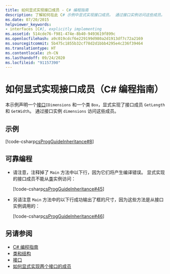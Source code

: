 ```yaml
---
title: 如何显式实现接口成员 - C# 编程指南
description: 了解如何在此 C# 示例中显式实现接口成员。 通过接口实例访问这些成员。
ms.date: 07/20/2015
helpviewer_keywords:
- interfaces [C#], explicitly implementing
ms.assetid: 514cde76-f981-474e-8b40-9493619f899c
ms.openlocfilehash: a9c019cdcf6e229199d980a2d1913df7c72a2169
ms.sourcegitcommit: 5b475c1855b32cf78d2d1bbb4295e4c236f39464
ms.translationtype: HT
ms.contentlocale: zh-CN
ms.lasthandoff: 09/24/2020
ms.locfileid: "91157390"
---
```

# <a name="how-to-explicitly-implement-interface-members-c-programming-guide"></a>如何显式实现接口成员（C# 编程指南）

本示例声明一个[接口](../../language-reference/keywords/interface.md)`IDimensions` 和一个类 `Box`，显式实现了接口成员 `GetLength` 和 `GetWidth`。 通过接口实例 `dimensions` 访问这些成员。  
  
## <a name="example"></a>示例  

 [!code-csharp[csProgGuideInheritance#8](~/samples/snippets/csharp/VS_Snippets_VBCSharp/csProgGuideInheritance/CS/Inheritance.cs#8)]  
  
## <a name="robust-programming"></a>可靠编程  
  
- 请注意，注释掉了 `Main` 方法中以下行，因为它们将产生编译错误。 显式实现的接口成员不能从[类](../../language-reference/keywords/class.md)实例访问：  
  
     [!code-csharp[csProgGuideInheritance#45](~/samples/snippets/csharp/VS_Snippets_VBCSharp/csProgGuideInheritance/CS/Inheritance.cs#45)]  
  
- 另请注意 `Main` 方法中的以下行成功输出了框的尺寸，因为这些方法是从接口实例调用的：  
  
     [!code-csharp[csProgGuideInheritance#46](~/samples/snippets/csharp/VS_Snippets_VBCSharp/csProgGuideInheritance/CS/Inheritance.cs#46)]  
  
## <a name="see-also"></a>另请参阅

- [C# 编程指南](../index.md)
- [类和结构](../classes-and-structs/index.md)
- [接口](./index.md)
- [如何显式实现两个接口的成员](./how-to-explicitly-implement-members-of-two-interfaces.md)
